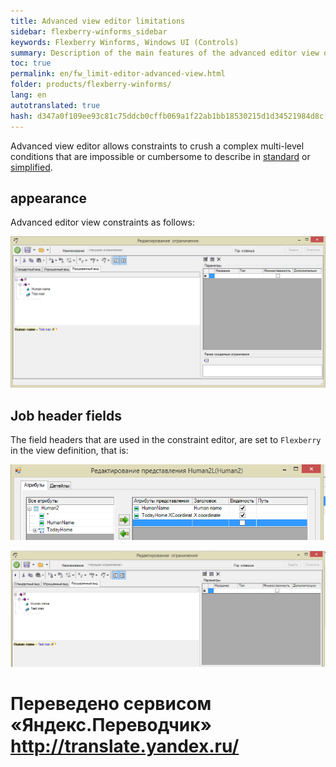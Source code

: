 ```yaml
--- 
title: Advanced view editor limitations 
sidebar: flexberry-winforms_sidebar 
keywords: Flexberry Winforms, Windows UI (Controls) 
summary: Description of the main features of the advanced editor view of the limitations in win application 
toc: true 
permalink: en/fw_limit-editor-advanced-view.html 
folder: products/flexberry-winforms/ 
lang: en 
autotranslated: true 
hash: d347a0f109ee93c81c75ddcb0cffb069a1f22ab1bb18530215d1d34521984d8c 
--- 
```

<!-- Article is in development)))--> 

Advanced view editor allows constraints to crush a complex multi-level conditions that are impossible or cumbersome to describe in [standard](fw_standart-view-limits-editor.html) or [simplified](fw_limit-editor-simple-view.html). 

## appearance 

Advanced editor view constraints as follows: 

![](/images/pages/products/flexberry-winforms/subsystems/limits/advanced-view.png) 

## Job header fields 
The field headers that are used in the constraint editor, are set to `Flexberry` in the view definition, that is: 

![](/images/pages/products/flexberry-winforms/subsystems/limits/field-caption.png) 

![](/images/pages/products/flexberry-winforms/subsystems/limits/field-caption1.png) 



 # Переведено сервисом «Яндекс.Переводчик» http://translate.yandex.ru/